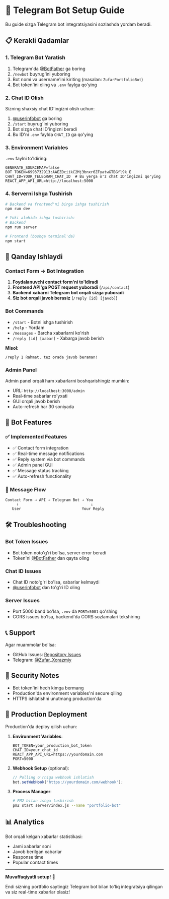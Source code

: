 # 🤖 Telegram Bot Setup Guide

Bu guide sizga Telegram bot integratsiyasini sozlashda yordam beradi.

## 📋 Kerakli Qadamlar

### 1. Telegram Bot Yaratish

1. Telegram'da [@BotFather](https://t.me/BotFather) ga boring
2. `/newbot` buyrug'ini yuboring
3. Bot nomi va username'ini kiriting (masalan: `ZufarPortfolioBot`)
4. Bot token'ini oling va `.env` faylga qo'ying

### 2. Chat ID Olish

Sizning shaxsiy chat ID'ingizni olish uchun:

1. [@userinfobot](https://t.me/userinfobot) ga boring
2. `/start` buyrug'ini yuboring
3. Bot sizga chat ID'ingizni beradi
4. Bu ID'ni `.env` faylda `CHAT_ID` ga qo'ying

### 3. Environment Variables

`.env` faylni to'ldiring:

```env
GENERATE_SOURCEMAP=false
BOT_TOKEN=6993732913:AAEZDciikC2Mj3bnxr6ZFyatwGTBGfl9k_E
CHAT_ID=YOUR_TELEGRAM_CHAT_ID  # Bu yerga o'z chat ID'ingizni qo'ying
REACT_APP_API_URL=http://localhost:5000
```

### 4. Serverni Ishga Tushirish

```bash
# Backend va frontend'ni birga ishga tushirish
npm run dev

# Yoki alohida ishga tushirish:
# Backend
npm run server

# Frontend (boshqa terminal'da)
npm start
```

## 🚀 Qanday Ishlaydi

### Contact Form → Bot Integration

1. **Foydalanuvchi contact form'ni to'ldiradi**
2. **Frontend API'ga POST request yuboradi** (`/api/contact`)
3. **Backend xabarni Telegram bot orqali sizga yuboradi**
4. **Siz bot orqali javob berasiz** (`/reply [id] [javob]`)

### Bot Commands

- `/start` - Botni ishga tushirish
- `/help` - Yordam
- `/messages` - Barcha xabarlarni ko'rish
- `/reply [id] [xabar]` - Xabarga javob berish

**Misol:**
```
/reply 1 Rahmat, tez orada javob beraman!
```

### Admin Panel

Admin panel orqali ham xabarlarni boshqarishingiz mumkin:
- URL: `http://localhost:3000/admin`
- Real-time xabarlar ro'yxati
- GUI orqali javob berish
- Auto-refresh har 30 soniyada

## 📱 Bot Features

### ✅ Implemented Features

- ✅ Contact form integration
- ✅ Real-time message notifications
- ✅ Reply system via bot commands
- ✅ Admin panel GUI
- ✅ Message status tracking
- ✅ Auto-refresh functionality

### 🔄 Message Flow

```
Contact Form → API → Telegram Bot → You
     ↑                                ↓
   User                           Your Reply
```

## 🛠️ Troubleshooting

### Bot Token Issues
- Bot token noto'g'ri bo'lsa, server error beradi
- Token'ni [@BotFather](https://t.me/BotFather) dan qayta oling

### Chat ID Issues
- Chat ID noto'g'ri bo'lsa, xabarlar kelmaydi
- [@userinfobot](https://t.me/userinfobot) dan to'g'ri ID oling

### Server Issues
- Port 5000 band bo'lsa, `.env` da `PORT=5001` qo'shing
- CORS issues bo'lsa, backend'da CORS sozlamalari tekshiring

## 📞 Support

Agar muammolar bo'lsa:
- GitHub Issues: [Repository Issues](https://github.com/Xorazm92/zufariy.uz/issues)
- Telegram: [@Zufar_Xorazmiy](https://t.me/Zufar_Xorazmiy)

## 🔐 Security Notes

- Bot token'ini hech kimga bermang
- Production'da environment variables'ni secure qiling
- HTTPS ishlatishni unutmang production'da

## 🚀 Production Deployment

Production'da deploy qilish uchun:

1. **Environment Variables**:
   ```env
   BOT_TOKEN=your_production_bot_token
   CHAT_ID=your_chat_id
   REACT_APP_API_URL=https://yourdomain.com
   PORT=5000
   ```

2. **Webhook Setup** (optional):
   ```javascript
   // Polling o'rniga webhook ishlatish
   bot.setWebHook('https://yourdomain.com/webhook');
   ```

3. **Process Manager**:
   ```bash
   # PM2 bilan ishga tushirish
   pm2 start server/index.js --name "portfolio-bot"
   ```

## 📊 Analytics

Bot orqali kelgan xabarlar statistikasi:
- Jami xabarlar soni
- Javob berilgan xabarlar
- Response time
- Popular contact times

---

**Muvaffaqiyatli setup!** 🎉

Endi sizning portfolio saytingiz Telegram bot bilan to'liq integratsiya qilingan va siz real-time xabarlar olasiz!
